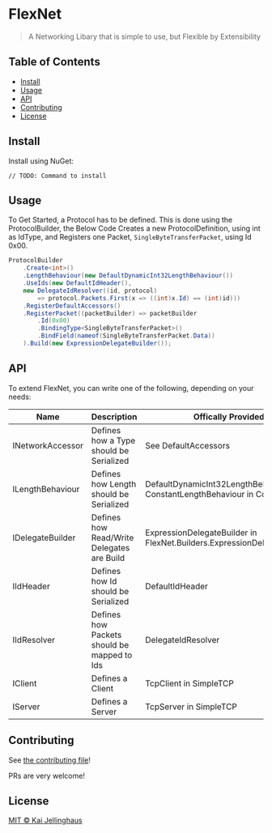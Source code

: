 

# FlexNet

> A Networking Libary that is simple to use, but Flexible by Extensibility

## Table of Contents

- [Install](#install)
- [Usage](#usage)
- [API](#api)
- [Contributing](#contributing)
- [License](#license)

## Install
Install using NuGet:

```
// TODO: Command to install
```

## Usage
To Get Started, a Protocol has to be defined.
This is done using the ProtocolBuilder, the Below Code Creates a new ProtocolDefinition, using int as IdType, and Registers one Packet, `SingleByteTransferPacket`, using Id 0x00.
```c#
ProtocolBuilder
    .Create<int>()
    .LengthBehaviour(new DefaultDynamicInt32LengthBehaviour())
    .UseIds(new DefaultIdHeader(), 
    new DelegateIdResolver((id, protocol) 
        => protocol.Packets.First(x => ((int)x.Id) == (int)id)))
    .RegisterDefaultAccessors()
    .RegisterPacket((packetBuilder) => packetBuilder
        .Id(0x00)
        .BindingType<SingleByteTransferPacket>()
        .BindField(nameof(SingleByteTransferPacket.Data))
    ).Build(new ExpressionDelegateBuilder());
```

## API
To extend FlexNet, you can write one of the following, depending on your needs:

|Name|Description|Offically Provided|
|--|--|--|
|INetworkAccessor|Defines how a Type should be Serialized|See DefaultAccessors
|ILengthBehaviour|Defines how Length should be Serialized|DefaultDynamicInt32LengthBehaviour, ConstantLengthBehaviour in Core|
|IDelegateBuilder|Defines how Read/Write Delegates are Build|ExpressionDelegateBuilder in FlexNet.Builders.ExpressionDelegateBuilder|
|IIdHeader|Defines how Id should be Serialized|DefaultIdHeader|
|IIdResolver|Defines how Packets should be mapped to Ids|DelegateIdResolver|
|IClient|Defines a Client|TcpClient in SimpleTCP|
|IServer|Defines a Server|TcpServer in SimpleTCP|

## Contributing

See [the contributing file](CONTRIBUTING.md)!

PRs are very welcome!

## License

[MIT © Kai Jellinghaus](./LICENSE)
